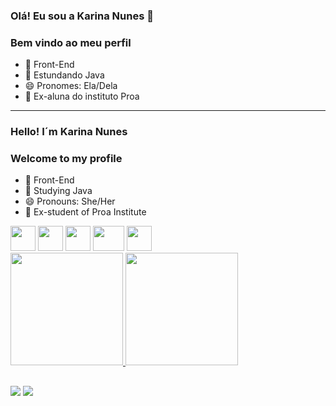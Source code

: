 ### Olá! Eu sou a Karina Nunes 👋

### Bem vindo ao meu perfil

- 🔭 Front-End
- 🌱 Estundando Java 
- 😄 Pronomes: Ela/Dela
- 💙 Ex-aluna do instituto Proa
-------------------------------------
 ### Hello! I´m Karina Nunes
 
 ### Welcome to my profile
 
 - 🔭 Front-End
 - 🌱 Studying Java
 - 😄 Pronouns: She/Her
 - 💙 Ex-student of Proa Institute


 <div aling=centro>
<img src="https://cdn.jsdelivr.net/gh/devicons/devicon/icons/html5/html5-original.svg" width="40" height="40"/>
<img src="https://cdn.jsdelivr.net/gh/devicons/devicon/icons/css3/css3-original.svg" width="40" height="40"/>
<img src="https://cdn.jsdelivr.net/gh/devicons/devicon/icons/javascript/javascript-original.svg" width="40" height="40"/>
<img src="https://cdn.jsdelivr.net/gh/devicons/devicon/icons/react/react-original.svg" width="50" height="40"/>
<img src="https://cdn.jsdelivr.net/gh/devicons/devicon/icons/java/java-original.svg" width="40" height="40"/>

</div>


<div>
<a href="https://github.com/KarinaNds">
<img height="180em" src="https://github-readme-stats.vercel.app/api/top-langs/?KarinaNds&layout=compact&langs_count=7&theme=dracula"/>
<img height="180em" src="https://github-readme-stats.vercel.app/api?KarinaNds
aqui&show_icons=true&theme=dracula&include_all_commits=true&count_private=true"/>
</div>


##

<div>
<a href = "mailto:contato@karinanunessk4@gmail.com"><img src="https://img.shields.io/badge/Gmail-D14836?style=for-the-badge&logo=gmail&logoColor=white" target="_blank"></a>
<a href="https://www.linkedin.com/in/karina-nunes-82109a189/" target="_blank"><img src="https://img.shields.io/badge/-LinkedIn-%230077B5?style=for-the-badge&logo=linkedin&logoColor=white" target="_blank"></a>  

</div>


